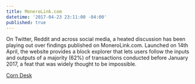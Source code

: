 ```yaml
---
title: MoneroLink.com
datetime: '2017-04-23 23:11:00 -04:00'
published: true
---
```


On Twitter, Reddit and across social media, a heated discussion has been playing out over findings published on MoneroLink.com. Launched on 14th April, the website provides a block explorer that lets users follow the inputs and outputs of a majority (62%) of transactions conducted before January 2017, a feat that was widely thought to be impossible.

[Corn Desk](http://www.coindesk.com/monero-link-transactions-debate/)
